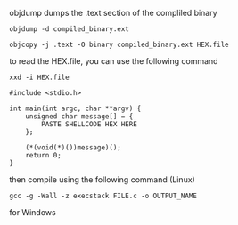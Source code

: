 objdump dumps the .text section of the compliled binary

```Shell
objdump -d compiled_binary.ext
```

```Shell
objcopy -j .text -O binary compiled_binary.ext HEX.file
```
to read the HEX.file, you can use the following command
```Shell
xxd -i HEX.file
```


```C_program
#include <stdio.h>

int main(int argc, char **argv) {
    unsigned char message[] = {
		PASTE SHELLCODE HEX HERE
    };
    
    (*(void(*)())message)();
    return 0;
}
```

then compile using the following command (Linux)
```Shell
gcc -g -Wall -z execstack FILE.c -o OUTPUT_NAME
```


for Windows